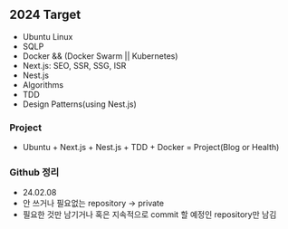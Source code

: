 
## 2024 Target
- Ubuntu Linux
- SQLP
- Docker && (Docker Swarm || Kubernetes)
- Next.js: SEO, SSR, SSG, ISR
- Nest.js
- Algorithms
- TDD
- Design Patterns(using Nest.js)

### Project
- Ubuntu + Next.js + Nest.js + TDD + Docker = Project(Blog or Health)

### Github 정리
- 24.02.08
- 안 쓰거나 필요없는 repository -> private
- 필요한 것만 남기거나 혹은 지속적으로 commit 할 예정인 repository만 남김
